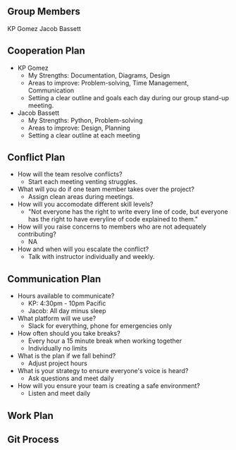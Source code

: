 ## Group Members
KP Gomez
Jacob Bassett

## Cooperation Plan
* KP Gomez
  * My Strengths: Documentation, Diagrams, Design
  * Areas to improve: Problem-solving, Time Management, Communication
  * Setting a clear outline and goals each day during our group stand-up meeting.
* Jacob Bassett
  * My Strengths: Python, Problem-solving
  * Areas to improve: Design, Planning
  * Setting a clear outline at each meeting
       
## Conflict Plan
* How will the team resolve conflicts?
  * Start each meeting venting struggles.
* What will you do if one team member takes over the project?
  * Assign clean areas during meetings.
* How will you accomodate different skill levels?
  * "Not everyone has the right to write every line of code, but everyone has the right to have everyline of code explained to them."
* How will you raise concerns to members who are not adequately contributing?
  * NA
* How and when will you escalate the conflict?
  * Talk with instructor individually and weekly.

## Communication Plan
* Hours available to communicate?
  * KP: 4:30pm - 10pm Pacific
  * Jacob: All day minus sleep 
* What platform will we use?
  * Slack for everything, phone for emergencies only
* How often should you take breaks?
  * Every hour a 15 minute break when working together
  * Individually no limits
* What is the plan if we fall behind?
  * Adjust project hours
* What is your strategy to ensure everyone's voice is heard?
  * Ask questions and meet daily
* How will you ensure your team is creating a safe environment?
  * Listen and meet daily

## Work Plan

## Git Process
